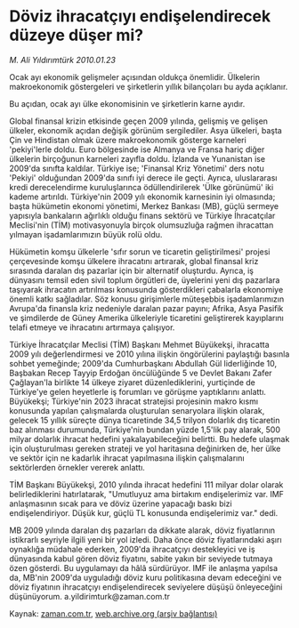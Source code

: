 # Döviz ihracatçıyı endişelendirecek düzeye düşer mi?

*M. Ali Yıldırımtürk 2010.01.23*

<tr><td class="metin" colspan="2" style="padding-top: 20px; padding-left: 5px; ">Ocak ayı ekonomik gelişmeler açısından oldukça önemlidir. Ülkelerin makroekonomik göstergeleri ve şirketlerin yıllık bilançoları bu ayda açıklanır.</td></tr><tr><td class="metin" colspan="2" style="padding-top: 20px; padding-left: 5px; "><p>Bu açıdan, ocak ayı ülke ekonomisinin ve şirketlerin karne ayıdır.
<p> Global finansal krizin etkisinde geçen 2009 yılında, gelişmiş ve gelişen ülkeler, ekonomik açıdan değişik görünüm sergilediler. Asya ülkeleri, başta Çin ve Hindistan olmak üzere makroekonomik gösterge karneleri 'pekiyi'lerle doldu. Euro bölgesinde ise Almanya ve Fransa hariç diğer ülkelerin birçoğunun karneleri zayıfla doldu. İzlanda ve Yunanistan ise 2009'da sınıfta kaldılar. Türkiye ise; 'Finansal Kriz Yönetimi' ders notu 'Pekiyi' olduğundan 2009'da sınıfı iyi derece ile geçti. Ayrıca, uluslararası kredi derecelendirme kuruluşlarınca ödüllendirilerek 'Ülke görünümü' iki kademe artırıldı. Türkiye'nin 2009 yılı ekonomik karnesinin iyi olmasında; başta hükümetin ekonomi yönetimi, Merkez Bankası (MB), güçlü sermeye yapısıyla bankaların ağırlıklı olduğu finans sektörü ve Türkiye İhracatçılar Meclisi'nin (TİM) motivasyonuyla birçok olumsuzluğa rağmen ihracattan yılmayan işadamlarımızın büyük rolü oldu. 
<p> Hükümetin komşu ülkelerle 'sıfır sorun ve ticaretin geliştirilmesi' projesi çerçevesinde komşu ülkelere ihracatını artırarak, global finansal kriz sırasında daralan dış pazarlar için bir alternatif oluşturdu. Ayrıca, iş dünyasını temsil eden sivil toplum örgütleri de, üyelerini yeni dış pazarlara taşıyarak ihracatın artırılması konusunda gösterdikleri çabalarla ekonomiye önemli katkı sağladılar. Söz konusu girişimlerle müteşebbis işadamlarımızın Avrupa'da finansla kriz nedeniyle daralan pazar payını; Afrika, Asya Pasifik ve şimdilerde de Güney Amerika ülkeleriyle ticaretini geliştirerek kayıplarını telafi etmeye ve ihracatını artırmaya çalışıyor.
<p> Türkiye İhracatçılar Meclisi (TİM) Başkanı Mehmet Büyükekşi, ihracatta 2009 yılı değerlendirmesi ve 2010 yılına ilişkin öngörülerini paylaştığı basınla sohbet yemeğinde; 2009'da Cumhurbaşkanı Abdullah Gül liderliğinde 10, Başbakan Recep Tayyip Erdoğan öncülüğünde 5 ve Devlet Bakanı Zafer Çağlayan'la birlikte 14 ülkeye ziyaret düzenlediklerini, yurtiçinde de Türkiye'ye gelen heyetlerle iş forumları ve görüşme yaptıklarını anlattı. Büyükekşi; Türkiye'nin 2023 ihracat stratejisi projesinin makro kısmı konusunda yapılan çalışmalarda oluşturulan senaryolara ilişkin olarak, gelecek 15 yıllık süreçte dünya ticaretinde 34,5 trilyon dolarlık dış ticaretin baz alınması durumunda, Türkiye'nin bundan yüzde 1,5'lik pay alarak, 500 milyar dolarlık ihracat hedefini yakalayabileceğini belirtti. Bu hedefe ulaşmak için oluşturulması gereken strateji ve yol haritasına değinirken de, her ülke ve sektör için ne kadarlık ihracat yapılmasına ilişkin çalışmalarını sektörlerden örnekler vererek anlattı.
<p>TİM Başkanı Büyükekşi, 2010 yılında ihracat hedefini 111 milyar dolar olarak belirlediklerini hatırlatarak, "Umutluyuz ama birtakım endişelerimiz var. IMF anlaşmasının sıcak para ve döviz üzerine yapacağı baskı bizi endişelendiriyor. Düşük kur, güçlü TL konusunda endişelerimiz var." dedi.
<p> MB 2009 yılında daralan dış pazarları da dikkate alarak, döviz fiyatlarının istikrarlı seyriyle ilgili yeni bir yol izledi. Daha önce döviz fiyatlarındaki aşırı oynaklığa müdahale ederken, 2009'da ihracatçıyı destekleyici ve iş dünyasında kabul gören döviz fiyatını, sabite yakın bir seviyede tutmaya özen gösterdi. Bu uygulamayı da hâlâ sürdürüyor. IMF ile anlaşma yapılsa da, MB'nin 2009'da uyguladığı döviz kuru politikasına devam edeceğini ve döviz fiyatının ihracatçıyı endişelendirecek seviyelere düşüşü önleyeceğini düşünüyorum. a.yildirimturk@zaman.com.tr<br/></p></p></p></p></p></p></td></tr>

Kaynak: [zaman.com.tr](http://zaman.com.tr/yazar.do?yazino=943668), [web.archive.org (arşiv bağlantısı)](http://web.archive.org/web/20100204233321/http://www.zaman.com.tr:80/yazar.do?yazino=943668)
